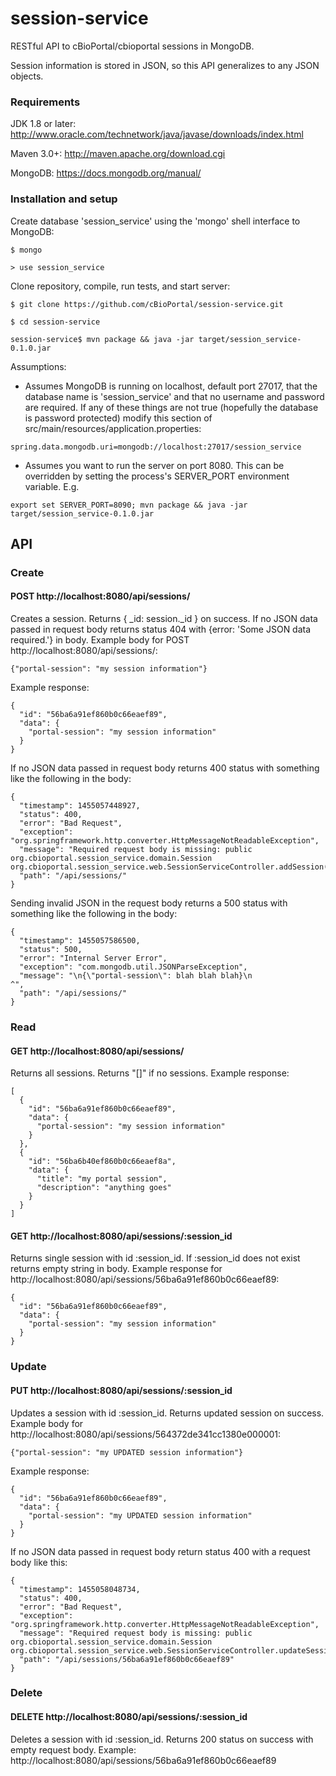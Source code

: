 # session-service

RESTful API to cBioPortal/cbioportal sessions in MongoDB.  

Session information is stored in JSON, so this API generalizes to any JSON objects.

### Requirements

JDK 1.8 or later: http://www.oracle.com/technetwork/java/javase/downloads/index.html

Maven 3.0+: http://maven.apache.org/download.cgi

MongoDB: https://docs.mongodb.org/manual/

### Installation and setup

Create database 'session_service' using the 'mongo' shell interface to MongoDB:

```
$ mongo

> use session_service
```
Clone repository, compile, run tests, and start server:

```
$ git clone https://github.com/cBioPortal/session-service.git

$ cd session-service

session-service$ mvn package && java -jar target/session_service-0.1.0.jar

```

Assumptions: 

* Assumes MongoDB is running on localhost, default port 27017, 
that the database name is 'session_service' and that no username and password are required.
If any of these things are not true (hopefully the database is password protected)
modify this section of src/main/resources/application.properties:
```
spring.data.mongodb.uri=mongodb://localhost:27017/session_service
```
* Assumes you want to run the server on port 8080.  This can be overridden by
setting the process's SERVER_PORT environment variable. E.g.
```
export set SERVER_PORT=8090; mvn package && java -jar target/session_service-0.1.0.jar
```


## API

### Create

#### POST http://localhost:8080/api/sessions/
Creates a session.  Returns { _id: session._id } on success.
If no JSON data passed in request body returns status 404 with 
{error: 'Some JSON data required.'} in body.
Example body for POST http://localhost:8080/api/sessions/:
```
{"portal-session": "my session information"}
```
Example response:
```
{
  "id": "56ba6a91ef860b0c66eaef89",
  "data": {
    "portal-session": "my session information"
  }
}
```
If no JSON data passed in request body returns 400 status
with something like the following in the body:
```
{
  "timestamp": 1455057448927,
  "status": 400,
  "error": "Bad Request",
  "exception": "org.springframework.http.converter.HttpMessageNotReadableException",
  "message": "Required request body is missing: public org.cbioportal.session_service.domain.Session org.cbioportal.session_service.web.SessionServiceController.addSession(java.lang.String)",
  "path": "/api/sessions/"
}
```
Sending invalid JSON in the request body returns a 500 status
with something like the following in the body:
```
{
  "timestamp": 1455057586500,
  "status": 500,
  "error": "Internal Server Error",
  "exception": "com.mongodb.util.JSONParseException",
  "message": "\n{\"portal-session\": blah blah blah}\n                   ^",
  "path": "/api/sessions/"
}
```

### Read

#### GET http://localhost:8080/api/sessions/
Returns all sessions.  Returns "[]" if no sessions.  Example response:
```
[
  {
    "id": "56ba6a91ef860b0c66eaef89",
    "data": {
      "portal-session": "my session information"
    }
  },
  {
    "id": "56ba6b40ef860b0c66eaef8a",
    "data": {
      "title": "my portal session",
      "description": "anything goes"
    }
  }
]
```

#### GET http://localhost:8080/api/sessions/:session_id
Returns single session with id :session_id.  If :session_id does 
not exist returns empty string in body.
Example response for http://localhost:8080/api/sessions/56ba6a91ef860b0c66eaef89:
```
{
  "id": "56ba6a91ef860b0c66eaef89",
  "data": {
    "portal-session": "my session information"
  }
}
```

### Update

#### PUT http://localhost:8080/api/sessions/:session_id
Updates a session with id :session_id.  Returns updated session
on success. 
Example body for http://localhost:8080/api/sessions/564372de341cc1380e000001:
```
{"portal-session": "my UPDATED session information"}
```
Example response:
```
{
  "id": "56ba6a91ef860b0c66eaef89",
  "data": {
    "portal-session": "my UPDATED session information"
  }
}
```
If no JSON data passed in request body return status 400 with a request
body like this:
```
{
  "timestamp": 1455058048734,
  "status": 400,
  "error": "Bad Request",
  "exception": "org.springframework.http.converter.HttpMessageNotReadableException",
  "message": "Required request body is missing: public org.cbioportal.session_service.domain.Session org.cbioportal.session_service.web.SessionServiceController.updateSession(java.lang.String,java.lang.String)",
  "path": "/api/sessions/56ba6a91ef860b0c66eaef89"
}
```

### Delete

#### DELETE http://localhost:8080/api/sessions/:session_id
Deletes a session with id :session_id.
Returns 200 status on success with empty request body. 
Example: http://localhost:8080/api/sessions/56ba6a91ef860b0c66eaef89




